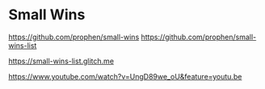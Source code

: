 # Small Wins

https://github.com/prophen/small-wins
https://github.com/prophen/small-wins-list

https://small-wins-list.glitch.me

https://www.youtube.com/watch?v=UngD89we_oU&feature=youtu.be
